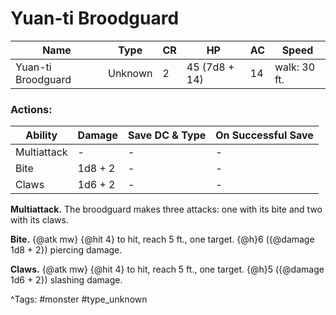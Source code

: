 # Yuan-ti Broodguard

| Name | Type | CR | HP | AC | Speed |
|------|------|----|----|----|-------|
| Yuan-ti Broodguard | Unknown | 2 | 45 (7d8 + 14) | 14 | walk: 30 ft. |

### Actions:

| Ability | Damage | Save DC & Type | On Successful Save |
|---------|--------|----------------|--------------------|
| Multiattack | - | - | - |
| Bite | 1d8 + 2 | - | - |
| Claws | 1d6 + 2 | - | - |


**Multiattack.** The broodguard makes three attacks: one with its bite and two with its claws.

**Bite.** {@atk mw} {@hit 4} to hit, reach 5 ft., one target. {@h}6 ({@damage 1d8 + 2}) piercing damage.

**Claws.** {@atk mw} {@hit 4} to hit, reach 5 ft., one target. {@h}5 ({@damage 1d6 + 2}) slashing damage.

^Tags: #monster #type_unknown